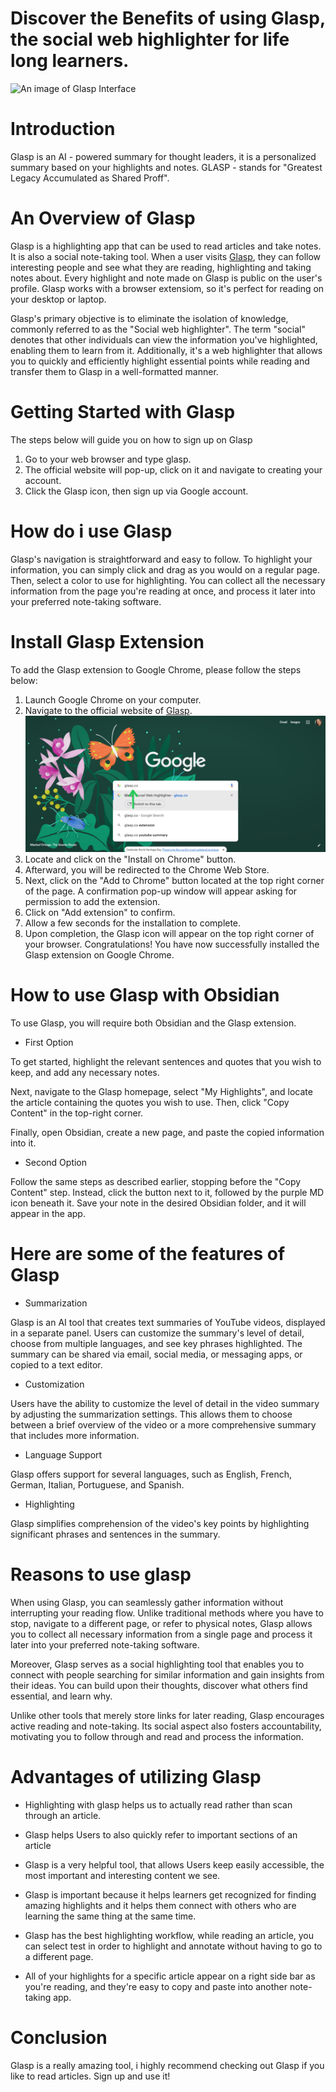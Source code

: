 # Discover the Benefits of using Glasp, the social web highlighter for life long learners.
![An image of Glasp Interface](https://glasp.co/src/img/logo.png)

# Introduction
Glasp is an AI - powered summary for thought leaders, it is a personalized summary based on your highlights
and notes. GLASP - stands for "Greatest Legacy Accumulated as Shared Proff".

# An Overview of Glasp
Glasp is a highlighting app that can be used to read articles and take notes. It is also a social note-taking
tool. When a user visits [Glasp](Glasp.co), they can follow interesting people and see what they are reading, highlighting and taking notes about. Every highlight and note made on Glasp is public on the user's profile. Glasp works with a browser extensiom, so it's perfect for reading on your desktop or laptop. 

Glasp's   primary objective is to eliminate the isolation of knowledge, commonly referred to as the "Social web highlighter". The term "social" denotes that other individuals can view the information you've highlighted, enabling them to learn from it. Additionally, it's a web highlighter that allows you to quickly and efficiently highlight essential points while reading and transfer them to Glasp in a well-formatted manner.

# Getting Started with Glasp
  The steps below will guide you on how to sign up on Glasp
  1. Go to your web browser and type glasp.
  2. The official website will pop-up, click on it and navigate to creating your account.
  3. Click the Glasp icon, then sign up via Google account.

  # How do i use Glasp
Glasp's navigation is straightforward and easy to follow. To highlight your information, you can simply click and drag as you would on a regular page. Then, select a color to use for highlighting. You can collect all the necessary information from the page you're reading at once, and process it later into your preferred note-taking software.

# Install Glasp Extension
To add the Glasp extension to Google Chrome, please follow the steps below:

1. Launch Google Chrome on your computer.
2. Navigate to the official website of [Glasp](glasp.co).
![](openonyourbrowser.png)
3. Locate and click on the "Install on Chrome" button.
4. Afterward, you will be redirected to the Chrome Web Store.
5. Next, click on the "Add to Chrome" button located at the top right corner of the page.
  A confirmation pop-up window will appear asking for permission to add the extension. 
6. Click on "Add extension" to confirm.
7. Allow a few seconds for the installation to complete.
8. Upon completion, the Glasp icon will appear on the top right corner of your browser.
 Congratulations! You have now successfully installed the Glasp extension on Google Chrome.


# How to use Glasp with Obsidian
To use Glasp, you will require both Obsidian and the Glasp extension.

 * First Option

 To get started, highlight the relevant sentences and quotes that you wish to keep, and add any necessary notes.

Next, navigate to the Glasp homepage, select "My Highlights", and locate the article containing the quotes you wish to use. Then, click "Copy Content" in the top-right corner.

Finally, open Obsidian, create a new page, and paste the copied information into it.

* Second Option

Follow the same steps as described earlier, stopping before the "Copy Content" step. Instead, click the button next to it, followed by the purple MD icon beneath it. Save your note in the desired Obsidian folder, and it will appear in the app.

# Here are some of the features of Glasp
- Summarization

Glasp is an AI tool that creates text summaries of YouTube videos, displayed in a separate panel. Users can customize the summary's level of detail, choose from multiple languages, and see key phrases highlighted. The summary can be shared via email, social media, or messaging apps, or copied to a text editor.

- Customization

Users have the ability to customize the level of detail in the video summary by adjusting the summarization settings. This allows them to choose between a brief overview of the video or a more comprehensive summary that includes more information.

- Language Support

Glasp offers support for several languages, such as English, French, German, Italian, Portuguese, and Spanish.

- Highlighting

Glasp simplifies comprehension of the video's key points by highlighting significant phrases and sentences in the summary.


 # Reasons to use glasp
When using Glasp, you can seamlessly gather information without interrupting your reading flow. Unlike traditional methods where you have to stop, navigate to a different page, or refer to physical notes, Glasp allows you to collect all necessary information from a single page and process it later into your preferred note-taking software.

Moreover, Glasp serves as a social highlighting tool that enables you to connect with people searching for similar information and gain insights from their ideas. You can build upon their thoughts, discover what others find essential, and learn why.

Unlike other tools that merely store links for later reading, Glasp encourages active reading and note-taking. Its social aspect also fosters accountability, motivating you to follow through and read and process the information.



# Advantages of utilizing Glasp

* Highlighting with glasp helps us to actually read rather than scan through an article.

* Glasp helps Users to also quickly refer to important sections of an article

* Glasp is a very helpful tool, that allows Users keep easily accessible, the most important and interesting content we see.

* Glasp is important because it helps learners get recognized for finding amazing highlights and it helps them connect with others who are learning the same thing at the same time.

* Glasp has the best highlighting workflow, while reading an article, you can select test in order to highlight and annotate without having to go to a different page.

* All of your highlights for a specific article appear on a right side bar as you're reading, and they're easy to copy and paste into another note-taking app.

# Conclusion
Glasp is a really amazing tool, i highly recommend checking out Glasp if you like to read articles. Sign up and use it!
